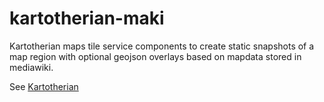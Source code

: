 # kartotherian-maki

Kartotherian maps tile service components to create static snapshots of a map region
 with optional geojson overlays based on mapdata stored in mediawiki.

See [Kartotherian](https://github.com/kartotherian/kartotherian)
